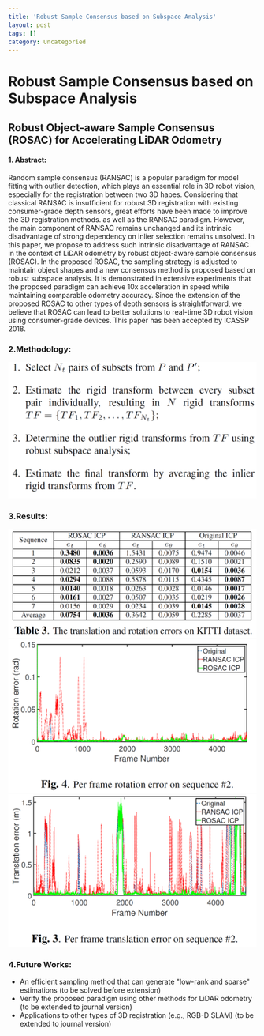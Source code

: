 ```yaml
---
title: 'Robust Sample Consensus based on Subspace Analysis'
layout: post
tags: []
category: Uncategoried
---
```

# Robust Sample Consensus based on Subspace Analysis
## Robust Object-aware Sample Consensus (ROSAC) for Accelerating LiDAR Odometry
#### 1. Abstract:
Random sample consensus (RANSAC) is a popular paradigm for model fitting with outlier detection, which plays an essential role in 3D robot vision, especially for the registration between two 3D hapes. Considering that classical RANSAC is insufficient for robust 3D registration with existing consumer-grade depth sensors, great efforts have been made to improve the 3D registration methods. as well as the RANSAC paradigm. However, the main component of RANSAC remains unchanged and its intrinsic disadvantage of strong dependency on inlier selection remains unsolved. In this paper, we propose to address such intrinsic disadvantage of RANSAC in the context of LiDAR odometry by robust object-aware sample consensus (ROSAC). In the proposed ROSAC, the sampling strategy is adjusted to maintain object shapes and a new consensus method is proposed based on robust subspace analysis. It is demonstrated in extensive experiments that the proposed paradigm can achieve 10x acceleration in speed while maintaining comparable odometry accuracy. Since the extension of the proposed ROSAC to other types of depth sensors is straightforward, we believe that ROSAC can lead to better solutions to real-time 3D robot vision using consumer-grade devices.
This paper has been accepted by ICASSP 2018.
### 2.Methodology:
![Methodology](/img/ROSAC_pipeline.png "Methodology")
### 3.Results:
![translation and rotation errors on Kitti dataset](/img/ROSAC_results.png "translation and rotation errors on Kitti dataset")
![](/img/ROSAC_results_fig.png)
![](/img/ROSAC_results_fig2.png)
### 4.Future Works:
- An efficient sampling method that can generate "low-rank and sparse" estimations (to be solved before extension)
- Verify the proposed paradigm using other methods for LiDAR odometry (to be extended to journal version)
- Applications to other types of 3D registration (e.g., RGB-D SLAM) (to be extended to journal version)